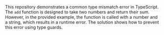 This repository demonstrates a common type mismatch error in TypeScript. The `add` function is designed to take two numbers and return their sum. However, in the provided example, the function is called with a number and a string, which results in a runtime error. The solution shows how to prevent this error using type guards.